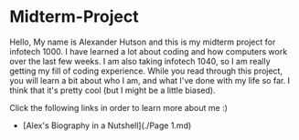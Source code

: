 # Midterm-Project  


Hello, My name is Alexander Hutson and this is my midterm project for infotech 1000. I have learned a lot about coding and how computers work over the last few weeks. I am also taking infotech 1040, so I am really getting my fill of coding experience. While you read through this project, you will learn a bit about who I am, and what I've done with my life so far. I think that it's pretty cool (but I might be a little biased).

Click the following links in order to learn more about me :)  
* [Alex's Biography in a Nutshell](./Page 1.md)

